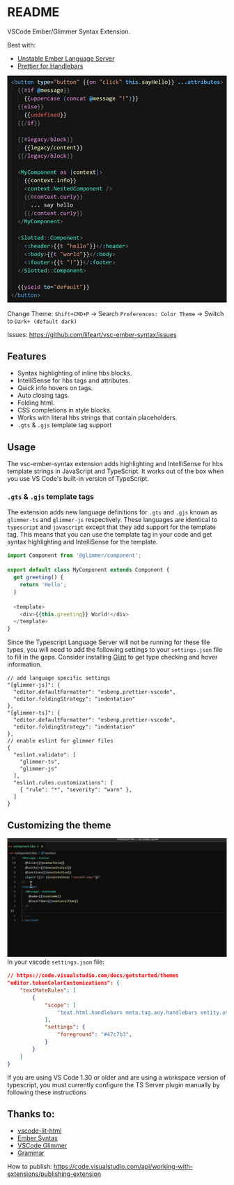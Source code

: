 # README

VSCode Ember/Glimmer Syntax Extension.

Best with:

- [Unstable Ember Language Server](https://marketplace.visualstudio.com/items?itemName=lifeart.vscode-ember-unstable)
- [Prettier for Handlebars](https://marketplace.visualstudio.com/items?itemName=EmberTooling.prettier-for-handlebars-vscode)

![preview](assets/preview.png)

Change Theme: `Shift+CMD+P` -> Search `Preferences: Color Theme` -> Switch to `Dark+ (default dark)`

Issues: https://github.com/lifeart/vsc-ember-syntax/issues

## Features

- Syntax highlighting of inline hbs blocks.
- IntelliSense for hbs tags and attributes.
- Quick info hovers on tags.
- Auto closing tags.
- Folding html.
- CSS completions in style blocks.
- Works with literal hbs strings that contain placeholders.
- `.gts` & `.gjs` template tag support

## Usage

The vsc-ember-syntax extension adds highlighting and IntelliSense for hbs template strings in JavaScript and TypeScript. It works out of the box when you use VS Code's built-in version of TypeScript.

### `.gts` & `.gjs` template tags

The extension adds new language definitions for `.gts` and `.gjs` known as `glimmer-ts` and `glimmer-js` respectively.
These languages are identical to `typescript` and `javascript` except that they add support for the template tag. This means that you can use the template tag in your code and get syntax highlighting and IntelliSense for the template.

```js
import Component from '@glimmer/component';

export default class MyComponent extends Component {
  get greeting() {
    return 'Hello';
  }

  <template>
    <div>{{this.greeting}} World!</div>
  </template>
}
```

Since the Typescript Language Server will not be running for these file types, you will need to add the following settings to your `settings.json` file to fill in the gaps. Consider installing [Glint](https://typed-ember.gitbook.io/glint/) to get type checking and hover information.

```jsonc
// add language specific settings
"[glimmer-js]": {
  "editor.defaultFormatter": "esbenp.prettier-vscode",
  "editor.foldingStrategy": "indentation"
},
"[glimmer-ts]": {
  "editor.defaultFormatter": "esbenp.prettier-vscode",
  "editor.foldingStrategy": "indentation"
},
// enable eslint for glimmer files
{
  "eslint.validate": [
    "glimmer-ts",
    "glimmer-js"
  ],
  "eslint.rules.customizations": [
    { "rule": "*", "severity": "warn" },
  ]
}
```

## Customizing the theme

![customize-theme](assets/customize-theme.gif)
In your vscode `settings.json` file:

```json
// https://code.visualstudio.com/docs/getstarted/themes
"editor.tokenColorCustomizations": {
    "textMateRules": [
        {
            "scope": [
                "text.html.handlebars meta.tag.any.handlebars entity.other.attribute-name.handlebars.argument",
            ],
            "settings": {
                "foreground": "#47c7b3",
            }
        }
    ]
}
```

If you are using VS Code 1.30 or older and are using a workspace version of typescript, you must currently configure the TS Server plugin manually by following these instructions

## Thanks to:

- [vscode-lit-html](https://github.com/mjbvz/vscode-lit-html)
- [Ember Syntax](https://marketplace.visualstudio.com/items?itemName=dhedgecock.ember-syntax)
- [VSCode Glimmer](https://marketplace.visualstudio.com/items?itemName=chiragpat.vscode-glimmer)
- [Grammar](https://macromates.com/manual/en/language_grammars)

How to publish: https://code.visualstudio.com/api/working-with-extensions/publishing-extension
